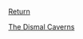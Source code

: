 [Return](World%20&%20Information/Pantheon%20Overview.md)

[The Dismal Caverns](World%20&%20Information/Planes%20of%20Existence/The%20Dismal%20Caverns.md)